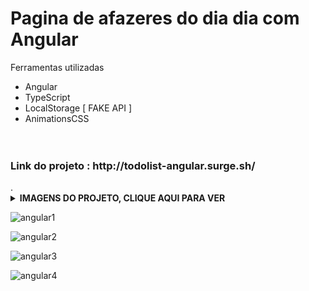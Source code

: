 # Pagina de afazeres do dia dia com Angular

 <p>Ferramentas utilizadas</p>
        <ul>
  <li>Angular</li>
  <li>TypeScript</li>
  <li>LocalStorage [ FAKE API ]</li>
  <li>AnimationsCSS</li>
        </ul>
        ﾠ<h3> Link do projeto : http://todolist-angular.surge.sh/ </h3>
 . 
        <details>
    <br>
    <summary><b>IMAGENS DO PROJETO, CLIQUE AQUI PARA VER </b>
      
  ![angular1](https://user-images.githubusercontent.com/84048306/133732125-21845624-db45-4995-a990-32ad9837fdd7.png)
      
![angular2](https://user-images.githubusercontent.com/84048306/133732127-b5fa2f0f-d8a0-4195-8dee-2d8d48e44ac1.png)
      
![angular3](https://user-images.githubusercontent.com/84048306/133732132-43f85271-c19e-44ae-a2a0-8c5d9607b8ba.png)
      
![angular4](https://user-images.githubusercontent.com/84048306/133732134-6b22acf6-5b01-4597-a094-6ce1a479ec6f.png)

  </summary>
  </details>
